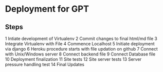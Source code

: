# Deployment for GPT
## Steps
1 Intiate development of Virtualenv
2 Commit changes to final html/md file 
3 Integrate Virtualenv with File
4 Commence Localhost
5 Initiate deployment via django
6 Heroku procedure starts with file updation on github
7 Connect with Unix/Windows server
8 Connect backend file 
9 Connect Database file
10 Deployment finalization
11 Site tests
12 Site server tests
13 Server pressure handling test
14 Final Updates
